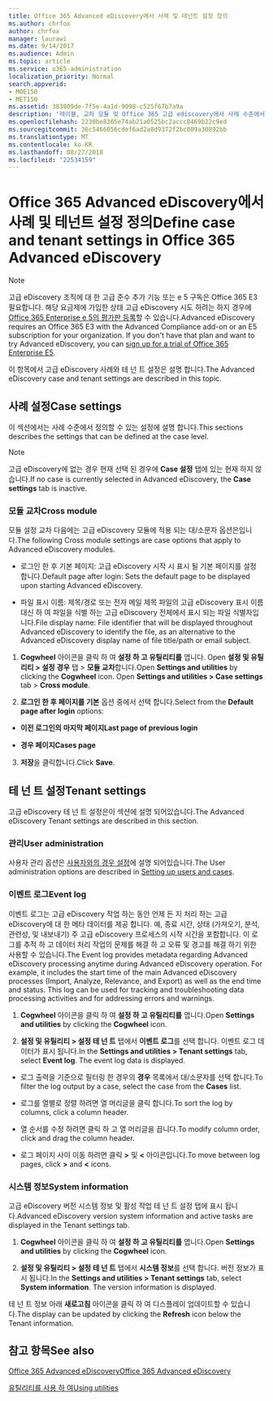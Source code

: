 ```yaml
---
title: Office 365 Advanced eDiscovery에서 사례 및 테넌트 설정 정의
ms.author: chrfox
author: chrfox
manager: laurawi
ms.date: 9/14/2017
ms.audience: Admin
ms.topic: article
ms.service: o365-administration
localization_priority: Normal
search.appverid:
- MOE150
- MET150
ms.assetid: 383809de-7f5e-4a1d-9098-c525f67b7a9a
description: '레이블, 교차 모듈 및 Office 365 고급 ediscovery에서 사례 수준에서 정의할 수 있는 테 넌 트 설정 하는 방법에 대 한 설명 합니다.  '
ms.openlocfilehash: 2230be8365e74ab21a0525bc2accc8469b22c9ed
ms.sourcegitcommit: 36c5466056cdef6ad2a8d9372f2bc009a30892bb
ms.translationtype: MT
ms.contentlocale: ko-KR
ms.lasthandoff: 08/27/2018
ms.locfileid: "22534159"
---
```

# <a name="define-case-and-tenant-settings-in-office-365-advanced-ediscovery"></a><span data-ttu-id="c40ce-103">Office 365 Advanced eDiscovery에서 사례 및 테넌트 설정 정의</span><span class="sxs-lookup"><span data-stu-id="c40ce-103">Define case and tenant settings in Office 365 Advanced eDiscovery</span></span>

> [!NOTE]
> <span data-ttu-id="c40ce-p101">고급 eDiscovery 조직에 대 한 고급 준수 추가 기능 또는 e 5 구독은 Office 365 E3 필요합니다. 해당 요금제에 가입한 상태 고급 eDiscovery 시도 하려는 하지 경우에 [Office 365 Enterprise e 5의 평가판 등록](https://go.microsoft.com/fwlink/p/?LinkID=698279)할 수 있습니다.</span><span class="sxs-lookup"><span data-stu-id="c40ce-p101">Advanced eDiscovery requires an Office 365 E3 with the Advanced Compliance add-on or an E5 subscription for your organization. If you don't have that plan and want to try Advanced eDiscovery, you can [sign up for a trial of Office 365 Enterprise E5](https://go.microsoft.com/fwlink/p/?LinkID=698279).</span></span> 
  
<span data-ttu-id="c40ce-106">이 항목에서 고급 eDiscovery 사례와 테 넌 트 설정은 설명 합니다.</span><span class="sxs-lookup"><span data-stu-id="c40ce-106">The Advanced eDiscovery case and tenant settings are described in this topic.</span></span>
  
## <a name="case-settings"></a><span data-ttu-id="c40ce-107">사례 설정</span><span class="sxs-lookup"><span data-stu-id="c40ce-107">Case settings</span></span>

<span data-ttu-id="c40ce-108">이 섹션에서는 사례 수준에서 정의할 수 있는 설정에 설명 합니다.</span><span class="sxs-lookup"><span data-stu-id="c40ce-108">This sections describes the settings that can be defined at the case level.</span></span>
  
> [!NOTE]
> <span data-ttu-id="c40ce-109">고급 eDiscovery에 없는 경우 현재 선택 된 경우에 **Case 설정** 탭에 있는 현재 하지 않습니다.</span><span class="sxs-lookup"><span data-stu-id="c40ce-109">If no case is currently selected in Advanced eDiscovery, the **Case settings** tab is inactive.</span></span> 
  
### <a name="cross-module"></a><span data-ttu-id="c40ce-110">모듈 교차</span><span class="sxs-lookup"><span data-stu-id="c40ce-110">Cross module</span></span>

<span data-ttu-id="c40ce-111">모듈 설정 교차 다음에는 고급 eDiscovery 모듈에 적용 되는 대/소문자 옵션은입니다.</span><span class="sxs-lookup"><span data-stu-id="c40ce-111">The following Cross module settings are case options that apply to Advanced eDiscovery modules.</span></span>
  
- <span data-ttu-id="c40ce-112">로그인 한 후 기본 페이지: 고급 eDiscovery 시작 시 표시 될 기본 페이지를 설정 합니다.</span><span class="sxs-lookup"><span data-stu-id="c40ce-112">Default page after login: Sets the default page to be displayed upon starting Advanced eDiscovery.</span></span>
    
- <span data-ttu-id="c40ce-113">파일 표시 이름: 제목/경로 또는 전자 메일 제목 파일의 고급 eDiscovery 표시 이름 대신 하 여 파일을 식별 하는 고급 eDiscovery 전체에서 표시 되는 파일 식별자입니다.</span><span class="sxs-lookup"><span data-stu-id="c40ce-113">File display name: File identifier that will be displayed throughout Advanced eDiscovery to identify the file, as an alternative to the Advanced eDiscovery display name of file title/path or email subject.</span></span>
    
1. <span data-ttu-id="c40ce-p102">**Cogwheel** 아이콘을 클릭 하 여 **설정 하 고 유틸리티를** 엽니다. Open **설정 및 유틸리티 \> 설정 경우** 탭 \> **모듈 교차**합니다.</span><span class="sxs-lookup"><span data-stu-id="c40ce-p102">Open **Settings and utilities** by clicking the **Cogwheel** icon. Open **Settings and utilities \> Case settings** tab \> **Cross module**.</span></span> 
    
2. <span data-ttu-id="c40ce-116">**로그인 한 후 페이지를 기본** 옵션 중에서 선택 합니다.</span><span class="sxs-lookup"><span data-stu-id="c40ce-116">Select from the **Default page after login** options:</span></span> 
    
  - <span data-ttu-id="c40ce-117">**이전 로그인의 마지막 페이지**</span><span class="sxs-lookup"><span data-stu-id="c40ce-117">**Last page of previous login**</span></span>
    
  - <span data-ttu-id="c40ce-118">**경우 페이지**</span><span class="sxs-lookup"><span data-stu-id="c40ce-118">**Cases page**</span></span>
    
3. <span data-ttu-id="c40ce-119">**저장**을 클릭합니다.</span><span class="sxs-lookup"><span data-stu-id="c40ce-119">Click **Save**.</span></span>
    
## <a name="tenant-settings"></a><span data-ttu-id="c40ce-120">테 넌 트 설정</span><span class="sxs-lookup"><span data-stu-id="c40ce-120">Tenant settings</span></span>

<span data-ttu-id="c40ce-121">고급 eDiscovery 테 넌 트 설정은이 섹션에 설명 되어있습니다.</span><span class="sxs-lookup"><span data-stu-id="c40ce-121">The Advanced eDiscovery Tenant settings are described in this section.</span></span>
  
### <a name="user-administration"></a><span data-ttu-id="c40ce-122">관리</span><span class="sxs-lookup"><span data-stu-id="c40ce-122">User administration</span></span>

<span data-ttu-id="c40ce-123">사용자 관리 옵션은 [사용자와의 경우 설정](set-up-users-and-cases-in-advanced-ediscovery.md)에 설명 되어있습니다.</span><span class="sxs-lookup"><span data-stu-id="c40ce-123">The User administration options are described in [Setting up users and cases](set-up-users-and-cases-in-advanced-ediscovery.md).</span></span>
  
### <a name="event-log"></a><span data-ttu-id="c40ce-124">이벤트 로그</span><span class="sxs-lookup"><span data-stu-id="c40ce-124">Event log</span></span>

<span data-ttu-id="c40ce-p103">이벤트 로그는 고급 eDiscovery 작업 하는 동안 언제 든 지 처리 하는 고급 eDiscovery에 대 한 메타 데이터를 제공 합니다. 예, 종료 시간, 상태 (가져오기, 분석, 관련성, 및 내보내기) 주 고급 eDiscovery 프로세스의 시작 시간을 포함합니다. 이 로그를 추적 하 고 데이터 처리 작업의 문제를 해결 하 고 오류 및 경고를 해결 하기 위한 사용할 수 있습니다.</span><span class="sxs-lookup"><span data-stu-id="c40ce-p103">The Event log provides metadata regarding Advanced eDiscovery processing anytime during Advanced eDiscovery operation. For example, it includes the start time of the main Advanced eDiscovery processes (Import, Analyze, Relevance, and Export) as well as the end time and status. This log can be used for tracking and troubleshooting data processing activities and for addressing errors and warnings.</span></span>
  
1. <span data-ttu-id="c40ce-128">**Cogwheel** 아이콘을 클릭 하 여 **설정 하 고 유틸리티를** 엽니다.</span><span class="sxs-lookup"><span data-stu-id="c40ce-128">Open **Settings and utilities** by clicking the **Cogwheel** icon.</span></span> 
    
2. <span data-ttu-id="c40ce-p104">**설정 및 유틸리티 \> 설정 테 넌 트** 탭에서 **이벤트 로그**를 선택 합니다. 이벤트 로그 데이터가 표시 됩니다.</span><span class="sxs-lookup"><span data-stu-id="c40ce-p104">In the **Settings and utilities \> Tenant settings** tab, select **Event log**. The event log data is displayed.</span></span>
    
  - <span data-ttu-id="c40ce-131">로그 출력을 기준으로 필터링 한 경우의 **경우** 목록에서 대/소문자를 선택 합니다.</span><span class="sxs-lookup"><span data-stu-id="c40ce-131">To filter the log output by a case, select the case from the **Cases** list.</span></span> 
    
  - <span data-ttu-id="c40ce-132">로그를 열별로 정렬 하려면 열 머리글을 클릭 합니다.</span><span class="sxs-lookup"><span data-stu-id="c40ce-132">To sort the log by columns, click a column header.</span></span> 
    
  - <span data-ttu-id="c40ce-133">열 순서를 수정 하려면 클릭 하 고 열 머리글을 끕니다.</span><span class="sxs-lookup"><span data-stu-id="c40ce-133">To modify column order, click and drag the column header.</span></span>
    
  - <span data-ttu-id="c40ce-134">로그 페이지 사이 이동 하려면 클릭 **\>** 및 **\<** 아이콘입니다.</span><span class="sxs-lookup"><span data-stu-id="c40ce-134">To move between log pages, click **\>** and **\<** icons.</span></span> 
    
### <a name="system-information"></a><span data-ttu-id="c40ce-135">시스템 정보</span><span class="sxs-lookup"><span data-stu-id="c40ce-135">System information</span></span>

<span data-ttu-id="c40ce-136">고급 eDiscovery 버전 시스템 정보 및 활성 작업 테 넌 트 설정 탭에 표시 됩니다.</span><span class="sxs-lookup"><span data-stu-id="c40ce-136">Advanced eDiscovery version system information and active tasks are displayed in the Tenant settings tab.</span></span>
  
1. <span data-ttu-id="c40ce-137">**Cogwheel** 아이콘을 클릭 하 여 **설정 하 고 유틸리티를** 엽니다.</span><span class="sxs-lookup"><span data-stu-id="c40ce-137">Open **Settings and utilities** by clicking the **Cogwheel** icon.</span></span> 
    
2. <span data-ttu-id="c40ce-p105">**설정 및 유틸리티 \> 설정 테 넌 트** 탭에서 **시스템 정보**를 선택 합니다. 버전 정보가 표시 됩니다.</span><span class="sxs-lookup"><span data-stu-id="c40ce-p105">In the **Settings and utilities \> Tenant settings** tab, select **System information**. The version information is displayed.</span></span>
    
<span data-ttu-id="c40ce-140">테 넌 트 정보 아래 **새로고침** 아이콘을 클릭 하 여 디스플레이 업데이트할 수 있습니다.</span><span class="sxs-lookup"><span data-stu-id="c40ce-140">The display can be updated by clicking the **Refresh** icon below the Tenant information.</span></span> 
  
## <a name="see-also"></a><span data-ttu-id="c40ce-141">참고 항목</span><span class="sxs-lookup"><span data-stu-id="c40ce-141">See also</span></span>

[<span data-ttu-id="c40ce-142">Office 365 Advanced eDiscovery</span><span class="sxs-lookup"><span data-stu-id="c40ce-142">Office 365 Advanced eDiscovery</span></span>](office-365-advanced-ediscovery.md)
  
[<span data-ttu-id="c40ce-143">유틸리티를 사용 하 여</span><span class="sxs-lookup"><span data-stu-id="c40ce-143">Using utilities</span></span>](use-advanced-ediscovery-utilities.md)

